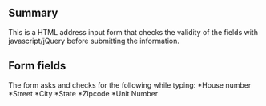 ## Summary
This is a HTML address input form that checks the validity of the fields with javascript/jQuery before submitting the information.

## Form fields
The form asks and checks for the following while typing:
 *House number
 *Street
 *City
 *State
 *Zipcode
 *Unit Number
	

